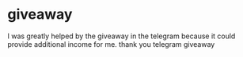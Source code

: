 # giveaway
I was greatly helped by the giveaway in the telegram because it could provide additional income for me.  thank you telegram giveaway 
